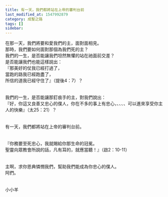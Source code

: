 ```yaml
---
title: 有一天，我們都將站在上帝的審判台前
last_modified_at: 1547992879
category: 成聖之路
tags: []
sidebar: 
---
```


<p>在那一天，我們將要和愛我們的主，面對面相見。<br/>那時，我們要如何面對那個為我們死的主？<br/><!--more-->我們的一生，是否能讓我們坦然無懼的站在祂面前交差？<br/>是否能讓我們也能這樣說出：<br/>『那美好的仗我已經打過了，<br/>當跑的路我已經跑盡了，<br/>所信的道我已經守住了』（提後4：7）？<br/><br/><br/>我們的一生，是否能讓那釘痕手的主，對我們說出：<br/>『好，你這又良善又忠心的僕人，你在不多的事上有忠心，、、、、可以進來享受你主人的快樂』（太25：21）？<br/><br/><br/>有一天，我們都將站在上帝的審判台前。<br/><br/><br/>『你務要至死忠心，我就賜給你那生命的冠冕。<br/>聖靈向眾教會所說的話，凡有耳的，就應當聽！』（啟2：10-11）<br/><br/><br/>主啊，求你恩典憐憫我們，幫助我們能成為你忠心的僕人。<br/>阿們。<br/><br/><br/>小小羊</p>